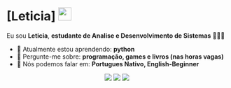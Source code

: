 # [Leticia] <img src="https://github.com/TheDudeThatCode/TheDudeThatCode/blob/master/Assets/Mario_Hello_Big.gif" width="30px">

Eu sou <strong>Leticia</strong>, <strong>estudante de Analise e Desenvolvimento de Sistemas</strong> 👨🏻‍💻 

- 🚀 Atualmente estou aprendendo: <strong>python</strong> 
- 💬 Pergunte-me sobre: <strong>programação, games e livros (nas horas vagas) </strong>
- 📣 Nós podemos falar em: <strong>Portugues Nativo, English-Beginner</strong>

<div align="center">

  <a href="#" alt="Gmail">
    <img src="https://img.shields.io/badge/-Gmail-FF0000?style=flat-square&labelColor=FF0000&logo=gmail&logoColor=white&link=LINK-DO-SEU-EMAIL"/></a>

  <a href="#" alt="Linkedin">
    <img src="https://img.shields.io/badge/-Linkedin-0e76a8?style=flat-square&logo=Linkedin&logoColor=white&link=LINK-DO-SEU-LINKEDIN" /></a>

  <a href="#" alt="Instagram">
    <img src="https://img.shields.io/badge/-Instagram-DF0174?style=flat-square&labelColor=DF0174&logo=instagram&logoColor=white&link=LINK-DO-SEU-INSTAGRAM"/></a>

</div>
